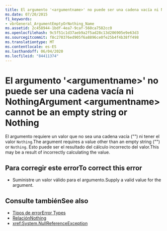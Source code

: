 ```yaml
---
title: El argumento '<argumentname>' no puede ser una cadena vacía ni Nothing
ms.date: 07/20/2015
f1_keywords:
- vbrGeneral_ArgumentEmptyOrNothing_Name
ms.assetid: 2c458944-1bdf-4ea7-9caf-560ca7582cc0
ms.openlocfilehash: 9c5f51c1d37aeb9a2f5ad28c13d206905e9e63d3
ms.sourcegitcommit: f8c270376ed905f6a8896ce0fe25b4f4b38ff498
ms.translationtype: MT
ms.contentlocale: es-ES
ms.lasthandoff: 06/04/2020
ms.locfileid: "84411374"
---
```

# <a name="argument-argumentname-cannot-be-an-empty-string-or-nothing"></a><span data-ttu-id="a4ea2-102">El argumento '\<argumentname>' no puede ser una cadena vacía ni Nothing</span><span class="sxs-lookup"><span data-stu-id="a4ea2-102">Argument \<argumentname> cannot be an empty string or Nothing</span></span>
<span data-ttu-id="a4ea2-103">El argumento requiere un valor que no sea una cadena vacía ("") ni tener el valor `Nothing`.</span><span class="sxs-lookup"><span data-stu-id="a4ea2-103">The argument requires a value other than an empty string ("") or `Nothing`.</span></span> <span data-ttu-id="a4ea2-104">Esto puede ser el resultado del cálculo incorrecto del valor.</span><span class="sxs-lookup"><span data-stu-id="a4ea2-104">This may be a result of incorrectly calculating the value.</span></span>  
  
## <a name="to-correct-this-error"></a><span data-ttu-id="a4ea2-105">Para corregir este error</span><span class="sxs-lookup"><span data-stu-id="a4ea2-105">To correct this error</span></span>  
  
- <span data-ttu-id="a4ea2-106">Suministre un valor válido para el argumento.</span><span class="sxs-lookup"><span data-stu-id="a4ea2-106">Supply a valid value for the argument.</span></span>  
  
## <a name="see-also"></a><span data-ttu-id="a4ea2-107">Consulte también</span><span class="sxs-lookup"><span data-stu-id="a4ea2-107">See also</span></span>

- [<span data-ttu-id="a4ea2-108">Tipos de error</span><span class="sxs-lookup"><span data-stu-id="a4ea2-108">Error Types</span></span>](../programming-guide/language-features/error-types.md)
- [<span data-ttu-id="a4ea2-109">Relación</span><span class="sxs-lookup"><span data-stu-id="a4ea2-109">Nothing</span></span>](../language-reference/nothing.md)
- <xref:System.NullReferenceException>
